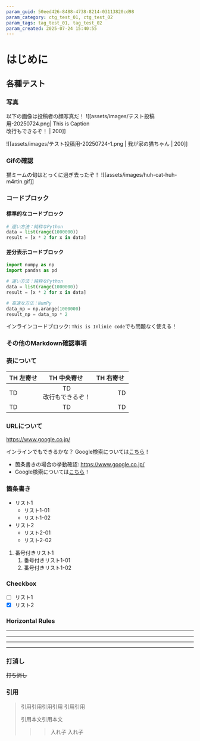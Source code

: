 ```yaml
---
param_guid: 50eed426-8488-4738-8214-03113820cd98
param_category: ctg_test_01, ctg_test_02
param_tags: tag_test_01, tag_test_02
param_created: 2025-07-24 15:40:55
---
```


# はじめに
## 各種テスト
### 写真
以下の画像は投稿者の顔写真だ！
![[assets/images/テスト投稿用-20250724.png| This is Caption<br>改行もできるぞ！ | 200]]

![[assets/images/テスト投稿用-20250724-1.png | 我が家の猫ちゃん | 200]]
### Gifの確認
猫ミームの旬はとっくに過ぎ去ったぞ！
![[assets/images/huh-cat-huh-m4rtin.gif]]

### コードブロック
#### 標準的なコードブロック
```python
# 遅い方法：純粋なPython
data = list(range(1000000))
result = [x * 2 for x in data]
```

#### 差分表示コードブロック
```python add:1-2,8-10 error:4-6
import numpy as np
import pandas as pd

# 遅い方法：純粋なPython
data = list(range(1000000))
result = [x * 2 for x in data]

# 高速な方法：NumPy
data_np = np.arange(1000000)
result_np = data_np * 2
```

インラインコードブロック: `This is Inlinie code`でも問題なく使える！

### その他のMarkdown確認事項
### 表について

| TH 左寄せ |    TH 中央寄せ     | TH 右寄せ  |
| :----- | :------------: | ------: |
| TD     | TD<br>改行もできるぞ！ |      TD |
| TD     |       TD       |      TD |

### URLについて
https://www.google.co.jp/

インラインでもできるかな？
Google検索については[こちら](https://www.google.co.jp/)！

- 箇条書きの場合の挙動確認: https://www.google.co.jp/
- Google検索については[こちら](https://www.google.co.jp/)！

### 箇条書き
- リスト1
	- リスト1-01
	- リスト1-02
- リスト2
	- リスト2-01
	- リスト2-02

1. 番号付きリスト1
	1. 番号付きリスト1-01
	2. 番号付きリスト1-02

### Checkbox
- [ ] リスト1
- [x] リスト2

### Horizontal Rules

***

* * *

---

- - -

### 打消し
~~打ち消し~~

### 引用
> 引用引用引用引用 
> 引用引用 
> 
> 引用本文引用本文
>  >> 入れ子
>  >> 入れ子
>  



